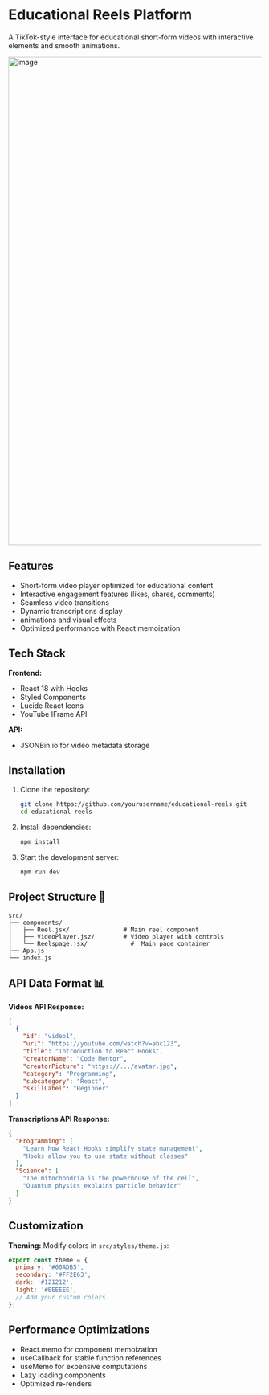 
# Educational Reels Platform 

A TikTok-style interface for educational short-form videos with interactive elements and smooth animations.

<img width="1912" height="972" alt="image" src="https://github.com/user-attachments/assets/fb2fbd9e-13b2-4c20-9e8a-3f25b0b2fc6e" />

## Features 

- Short-form video player optimized for educational content
- Interactive engagement features (likes, shares, comments)
- Seamless video transitions
- Dynamic transcriptions display
- animations and visual effects
- Optimized performance with React memoization

## Tech Stack 

**Frontend:**
- React 18 with Hooks
- Styled Components
- Lucide React Icons
- YouTube IFrame API

**API:**
- JSONBin.io for video metadata storage

## Installation 

1. Clone the repository:
   ```bash
   git clone https://github.com/yourusername/educational-reels.git
   cd educational-reels
   ```

2. Install dependencies:
   ```bash
   npm install
   ```

4. Start the development server:
   ```bash
   npm run dev
   ```

## Project Structure 📂

```
src/
├── components/
│   ├── Reel.jsx/               # Main reel component
│   ├── VideoPlayer.jsz/        # Video player with controls
│   └── Reelspage.jsx/            #  Main page container
├── App.js
└── index.js
```

## API Data Format 📊

**Videos API Response:**
```json
[
  {
    "id": "video1",
    "url": "https://youtube.com/watch?v=abc123",
    "title": "Introduction to React Hooks",
    "creatorName": "Code Mentor",
    "creatorPicture": "https://.../avatar.jpg",
    "category": "Programming",
    "subcategory": "React",
    "skillLabel": "Beginner"
  }
]
```

**Transcriptions API Response:**
```json
{
  "Programming": [
    "Learn how React Hooks simplify state management",
    "Hooks allow you to use state without classes"
  ],
  "Science": [
    "The mitochondria is the powerhouse of the cell",
    "Quantum physics explains particle behavior"
  ]
}
```

## Customization 

**Theming:**
Modify colors in `src/styles/theme.js`:
```js
export const theme = {
  primary: '#00ADB5',
  secondary: '#FF2E63',
  dark: '#121212',
  light: '#EEEEEE',
  // Add your custom colors
};
````

## Performance Optimizations 

- React.memo for component memoization
- useCallback for stable function references
- useMemo for expensive computations
- Lazy loading components
- Optimized re-renders


